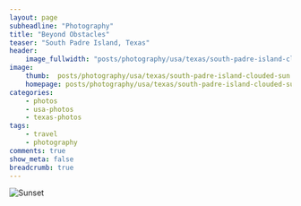 ```yaml
---
layout: page
subheadline: "Photography"
title: "Beyond Obstacles"
teaser: "South Padre Island, Texas"
header:
    image_fullwidth: "posts/photography/usa/texas/south-padre-island-clouded-sun-header.png"
image:
    thumb:  posts/photography/usa/texas/south-padre-island-clouded-sun.jpeg
    homepage: posts/photography/usa/texas/south-padre-island-clouded-sun.jpeg
categories:
    - photos
    - usa-photos
    - texas-photos
tags:
    - travel
    - photography
comments: true
show_meta: false
breadcrumb: true
---
```


![Sunset]({{site.urlimg}}posts\photography\usa\texas\south-padre-island-clouded-sun.jpeg)
